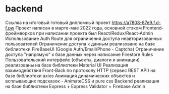 # backend

Ссылка на итоговый готовый дипломный проект https://a7808-87e9.f.d-f.pw
Проект написан в марте-мае 2022 года, основной стэком Frontend-фреймворков при написании проекта был React/Redux/React-Admin
Использование Auth Route для ограничения доступа неавторизованных пользователей
Ограничение доступа к данным реализовано на базе библиотеки FireBaseUI (Google Auth/Email/Phone - Captcha)
Ограничение доступа "напрямую" к базе данных через написание Firestore Rules
Пользовательский интерфейс (объекты, диалоги и анимации) реализованы на базе библиотеки Material UI
Реализация взаимодействия Front-Back по протоколу HTTP (сервис REST API) на базе библиотеки axios
Анимация динамических объектов и всплывающих подсказок - AnimateCSS и pure css
Backеnd  реализация на базе библиотеки Express + Express Validator + Firebase Admin
